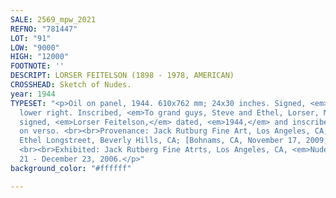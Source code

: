 ```yaml
---
SALE: 2569_mpw_2021
REFNO: "781447"
LOT: "91"
LOW: "9000"
HIGH: "12000"
FOOTNOTE: ''
DESCRIPT: LORSER FEITELSON (1898 - 1978, AMERICAN)
CROSSHEAD: Sketch of Nudes.
year: 1944
TYPESET: "<p>Oil on panel, 1944. 610x762 mm; 24x30 inches. Signed, <em>Feitelson,</em>
  lower right. Inscribed, <em>To grand guys, Steve and Ethel, Lorser, May 1952,</em>
  signed, <em>Lorser Feitelson,</em> dated, <em>1944,</em> and inscribed as titled
  on verso. <br><br>Provenance: Jack Rutburg Fine Art, Los Angeles, CA; Stephen and
  Ethel Longstreet, Beverly Hills, CA; [Bohnams, CA, November 17, 2009, lot 2005].
  <br><br>Exhibited: Jack Rutberg Fine Atrts, Los Angeles, CA, <em>Nude,</em> October
  21 - December 23, 2006.</p>"
background_color: "#ffffff"

---
```

